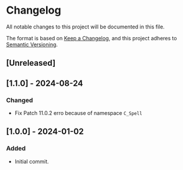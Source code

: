 # Changelog

All notable changes to this project will be documented in this file.

The format is based on [Keep a Changelog](https://keepachangelog.com/en/1.0.0/),
and this project adheres to [Semantic Versioning](https://semver.org/spec/v2.0.0.html).

## [Unreleased]

## [1.1.0] - 2024-08-24

### Changed

-   Fix Patch 11.0.2 erro because of namespace `C_Spell`

## [1.0.0] - 2024-01-02

### Added

- Initial commit.

